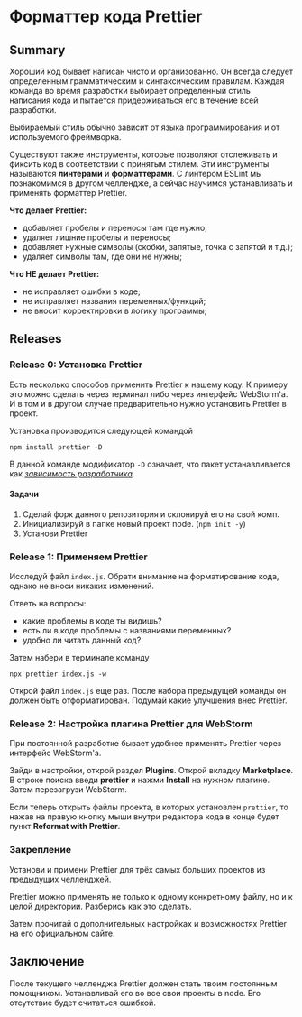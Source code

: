 # Форматтер кода Prettier

## Summary

Хороший код бывает написан чисто и организованно. Он всегда следует определенным грамматическим и синтаксическим правилам. Каждая команда во время разработки выбирает определенный стиль написания кода и пытается придерживаться его в течение всей разработки.

Выбираемый стиль обычно зависит от языка программирования и от используемого фреймворка.

Существуют также инструменты, которые позволяют отслеживать и фиксить код в соответствии с принятым стилем. Эти инструменты называются **линтерами** и **форматтерами**. С линтером ESLint мы познакомимся в другом челлендже, а сейчас научимся устанавливать и применять форматтер Prettier.

**Что делает Prettier:**
- добавляет пробелы и переносы там где нужно;
- удаляет лишние пробелы и переносы;
- добавляет нужные символы (скобки, запятые, точка с запятой и т.д.);
- удаляет символы там, где они не нужны;

**Что НЕ делает Prettier:**
- не исправляет ошибки в коде;
- не исправляет названия переменных/функций;
- не вносит корректировки в логику программы;

## Releases

### Release 0: Установка Prettier

Есть несколько способов применить Prettier к нашему коду. К примеру это можно сделать через терминал либо через интерфейс WebStorm'а. И в том и в другом случае предварительно нужно установить Prettier в проект.

Установка производится следующей командой

```
npm install prettier -D
```

В данной команде модификатор `-D` означает, что пакет устанавливается как [_зависимость разработчика_](https://ru.hexlet.io/courses/js-setup-environment/lessons/dev-dependencies/theory_unit).

#### Задачи 

1) Сделай форк данного репозитория и склонируй его на свой комп.
2) Инициализируй в папке новый проект node. (`npm init -y`)
3) Установи Prettier
   
### Release 1: Применяем Prettier

Исследуй файл `index.js`. Обрати внимание на форматирование кода, однако не вноси никаких изменений.

Ответь на вопросы: 
- какие проблемы в коде ты видишь?
- есть ли в коде проблемы с названиями переменных?
- удобно ли читать данный код?

Затем набери в терминале команду 

```
npx prettier index.js -w
```

Открой файл `index.js` еще раз. После набора предыдущей команды он должен быть отформатирован. Подумай какие улучшения внес Prettier.

### Release 2: Настройка плагина Prettier для WebStorm

При постоянной разработке бывает удобнее применять Prettier через интерфейс WebStorm'a.

Зайди в настройки, открой раздел **Plugins**. Открой вкладку **Marketplace**. В строке поиска введи **prettier** и нажми **Install** на нужном плагине. Затем перезагрузи WebStorm. 

Если теперь открыть файлы проекта, в которых установлен `prettier`, то нажав на правую кнопку мыши внутри редактора кода в конце будет пункт **Reformat with Prettier**.

### Закрепление

Установи и примени Prettier для трёх самых больших проектов из предыдущих челленджей.

Prettier можно применять не только к одному конкретному файлу, но и к целой директории. Разберись как это сделать.

Затем прочитай о дополнительных настройках и возможностях Prettier на его официальном сайте.

## Заключение

После текущего челленджа Prettier должен стать твоим постоянным помощником. Устанавливай его во все свои проекты в node. Его отсутствие будет считаться ошибкой.
